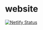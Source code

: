 # website

[![Netlify Status](https://api.netlify.com/api/v1/badges/0d33fcde-b180-473d-b826-dc4f83e0610a/deploy-status)](https://app.netlify.com/sites/core-rocket/deploys)
